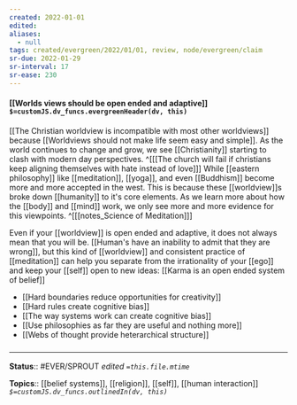 ```yaml
---
created: 2022-01-01 
edited: 
aliases:
  - null
tags: created/evergreen/2022/01/01, review, node/evergreen/claim
sr-due: 2022-01-29
sr-interval: 17
sr-ease: 230
---
```


#### [[Worlds views should be open ended and adaptive]] `$=customJS.dv_funcs.evergreenHeader(dv, this)`

[[The Christian worldview is incompatible with most other worldviews]] because [[Worldviews should not make life seem easy and simple]]. 
As the world continues to change and grow, we see [[Christianity]] starting to clash with modern day perspectives.
^[[[The church will fail if christians keep aligning themselves with hate instead of love]]]
While [[eastern philosophy]] like [[meditation]], [[yoga]], and even [[Buddhism]] become more and more accepted in the west.
This is because these [[worldview]]s broke down [[humanity]] to it's core elements. As we learn more about how the [[body]] and [[mind]] work, we only see more and more evidence for this viewpoints.
^[[[notes_Science of Meditation]]]

Even if your [[worldview]] is open ended and adaptive, it does not always mean that you will be. [[Human's have an inability to admit that they are wrong]], but this kind of [[worldview]] and consistent practice of [[meditation]] can help you separate from the irrationality of your [[ego]] and keep your [[self]] open to new ideas: [[Karma is an open ended system of belief]]


- [[Hard boundaries reduce opportunities for creativity]]
- [[Hard rules create cognitive bias]]
- [[The way systems work can create cognitive bias]]
- [[Use philosophies as far they are useful and nothing more]]
- [[Webs of thought provide heterarchical structure]]
 
### <hr class="footnote"/>

**Status**:: #EVER/SPROUT
*edited `=this.file.mtime`*

**Topics**:: [[belief systems]], [[religion]], [[self]], [[human interaction]]
*`$=customJS.dv_funcs.outlinedIn(dv, this)`*


